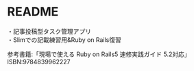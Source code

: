 # README
  
・記事投稿型タスク管理アプリ    
・Slimでの記載練習用&Ruby on Rails復習
  
参考書籍:「現場で使える Ruby on Rails5 速修実践ガイド 5.2対応」  
ISBN:9784839962227  
